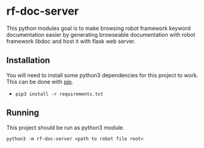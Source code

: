 # rf-doc-server

This python modules goal is to make browsing robot framework keyword documentation easier by generating browseable documentation with robot framework libdoc and host it with flask web server.

## Installation

You will need to install some python3 dependencies for this project to work. This can be done with [pip](https://docs.python.org/3/installing/index.html).

- `pip3 install -r requirements.txt`


## Running

This project should be run as python3 module.

`python3 -m rf-doc-server <path to robot file root>`
